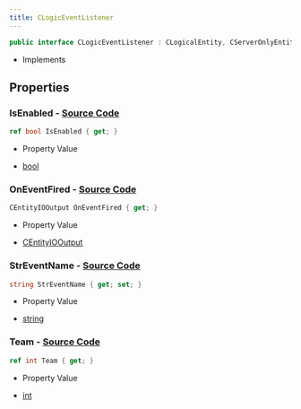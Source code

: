 ```yaml
---
title: CLogicEventListener
---
```


```csharp
public interface CLogicEventListener : CLogicalEntity, CServerOnlyEntity, CBaseEntity, CEntityInstance, ISchemaClass<CEntityInstance>, ISchemaClass<CBaseEntity>, ISchemaClass<CServerOnlyEntity>, ISchemaClass<CLogicalEntity>, ISchemaClass<CLogicEventListener>, ISchemaField, ISchemaClass, INativeHandle
```

- Implements

## Properties

### **IsEnabled** - [Source Code](https://github.com/swiftly-solution/swiftlys2/blob/main/managed/src/SwiftlyS2.Generated/Schemas/Interfaces/CLogicEventListener.cs#L18)

```csharp
ref bool IsEnabled { get; }
```

- Property Value

- [bool](https://learn.microsoft.com/dotnet/api/system.boolean)

### **OnEventFired** - [Source Code](https://github.com/swiftly-solution/swiftlys2/blob/main/managed/src/SwiftlyS2.Generated/Schemas/Interfaces/CLogicEventListener.cs#L22)

```csharp
CEntityIOOutput OnEventFired { get; }
```

- Property Value

- [CEntityIOOutput](/docs/api/shared/schemadefinitions/centityiooutput)

### **StrEventName** - [Source Code](https://github.com/swiftly-solution/swiftlys2/blob/main/managed/src/SwiftlyS2.Generated/Schemas/Interfaces/CLogicEventListener.cs#L16)

```csharp
string StrEventName { get; set; }
```

- Property Value

- [string](https://learn.microsoft.com/dotnet/api/system.string)

### **Team** - [Source Code](https://github.com/swiftly-solution/swiftlys2/blob/main/managed/src/SwiftlyS2.Generated/Schemas/Interfaces/CLogicEventListener.cs#L20)

```csharp
ref int Team { get; }
```

- Property Value

- [int](https://learn.microsoft.com/dotnet/api/system.int32)

